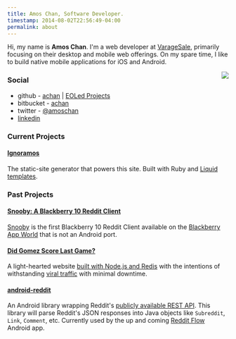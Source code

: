 ```yaml
---
title: Amos Chan, Software Developer.
timestamp: 2014-08-02T22:56:49-04:00
permalink: about
---
```


Hi, my name is **Amos Chan**. I'm a web developer at [VarageSale][vs], primarily
focusing on their desktop and mobile web offerings. On my spare time, I like to
build native mobile applications for iOS and Android.

[vs]: http://varagesale.com

<img src="http://graph.facebook.com/amoschan/picture?type=large" style="float: right" />

### Social
 - github - [achan][gh-achan] |
   [EOLed Projects][gh-eol]
 - bitbucket - [achan][bb]
 - twitter - [@amoschan][t]
 - [linkedin][li]

[gh-achan]: http://github.com/achan
[gh-eol]: http://github.com/eoled
[bb]: http://bitbucket.org/achan
[t]: http://twitter.com/amoschan
[li]: http://www.linkedin.com/in/amoschan

### Current Projects

#### [Ignoramos][i]
The static-site generator that powers this site. Built with Ruby and [Liquid templates][l].

[i]: http://github.com/achan/ignoramos
[l]: http://liquidmarkup.org

### Past Projects

#### [Snooby: A Blackberry 10 Reddit Client][s-gh]
[Snooby][s-post] is the first Blackberry 10 Reddit Client available on the
[Blackberry App World][s-bb] that is not an Android port.

[s-gh]: http://github.com/eoled/snooby
[s-post]: http://amos.pw/2013/02/20/introducing-snooby-a-blackberry-10-reddit-client
[s-bb]: http://appworld.blackberry.com/webstore/content/23060906

#### [Did Gomez Score Last Game?][d]
A light-hearted website [built with Node.js and Redis][d-gh] with the
intentions of withstanding [viral traffic][d-y] with minimal downtime.

[d]: http://didgomezscore.com
[d-gh]: http://github.com/eoled/didgomezscore
[d-y]: http://sports.yahoo.com/blogs/nhl-puck-daddy/congratulations-canadiens-scott-gomez-one-anniversary-last-goal-211326566.html

#### [android-reddit][a]
An Android library wrapping Reddit's [publicly available REST API][r-api]. This
library will parse Reddit's JSON responses into Java objects like `Subreddit`,
`Link`, `Comment`, etc. Currently used by the up and coming [Reddit Flow][rflow]
Android app.

[a]: http://github.com/achan/android-reddit
[r-api]: http://www.reddit.com/dev/api
[rflow]: https://play.google.com/store/apps/details?id=com.deeptrouble.yaarreddit
